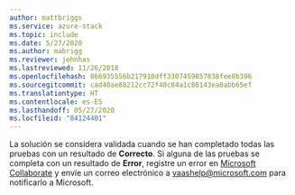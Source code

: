 ```yaml
---
author: mattbriggs
ms.service: azure-stack
ms.topic: include
ms.date: 5/27/2020
ms.author: mabrigg
ms.reviewer: johnhas
ms.lastreviewed: 11/26/2018
ms.openlocfilehash: 866935556b217910dff3307459857838fee8b396
ms.sourcegitcommit: cad40ae88212cc72f40c84a1c88143ea0abb65ef
ms.translationtype: HT
ms.contentlocale: es-ES
ms.lasthandoff: 05/27/2020
ms.locfileid: "84124401"
---
```

La solución se considera validada cuando se han completado todas las pruebas con un resultado de **Correcto**. Si alguna de las pruebas se completa con un resultado de **Error**, registre un error en [Microsoft Collaborate](https://aka.ms/collaborate) y envíe un correo electrónico a [vaashelp@microsoft.com](mailto:vaashelp@microsoft.com) para notificarlo a Microsoft.